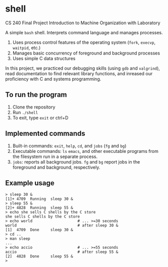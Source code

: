 # shell
CS 240 Final Project
Introduction to Machine Organization with Laboratory

A simple `bash` shell. Interprets command language and manages processes.
  1) Uses process control features of the operating system (`fork`, `execvp`, `waitpid`, etc.)
  2) Manages basic concurrency of foreground and background processes
  3) Uses simple C data structures

In this project, we practiced our debugging skills (using `gdb` and `valgrind`), read documentation to find relevant library functions, and inreased our proficiency with C and systems programming.

## To run the program
  1) Clone the repository
  2) Run `./shell`
  3) To exit, type `exit` or ctrl+D

## Implemented commands
  1) Built-in commands: `exit`, `help`, `cd`, and `jobs` (`fg` and `bg`)
  2) Executable commands: `ls` `emacs`, and other executable programs from the filesystem run in a separate process.
  3) `jobs`: reports all background jobs. `fg` and `bg` report jobs in the foreground and background, respectively.

## Example usage
```
> sleep 30 &
[1]+ 4709  Running  sleep 30 &
> sleep 55 &
[2]+ 4828  Running  sleep 55 &
> echo she sells C shells by the C store
she sells C shells by the C store
> echo world                    # ... >=30 seconds
world                           # after sleep 30 &
[1]  4709  Done     sleep 30 &
> cd ..
> man sleep
...
> echo accio                    # ... >=55 seconds
accio                           # after sleep 55 &
[2]  4828  Done     sleep 55 &
>
```
